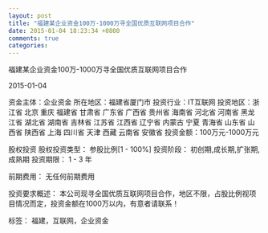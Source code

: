 ```yaml
---
layout: post
title: "福建某企业资金100万-1000万寻全国优质互联网项目合作"
date: 2015-01-04 18:23:34 +0800
comments: true
categories: 
---
```

福建某企业资金100万-1000万寻全国优质互联网项目合作



2015-01-04

资金主体：企业资金
所在地区：福建省厦门市
投资行业：IT互联网
投资地区：浙江省 北京 重庆 福建省 甘肃省 广东省 广西省 贵州省 海南省 河北省 河南省 黑龙江省 湖北省 湖南省 吉林省 江苏省 江西省 辽宁省 内蒙古 宁夏 青海省 山东省 山西省 陕西省 上海 四川省 天津 西藏 云南省 安徽省
投资金额：100万元-1000万元

股权投资
股权投资类型：
                            参股比例[1 - 100%] 
                                                                                投资阶段：
                            初创期,成长期,扩张期,成熟期 
                                                                                                                                        投资期限：
                            1 - 3 年

前期费用：
无任何前期费用

投资要求概述：
本公司现寻全国优质互联网项目合作，地区不限，占股比例视项目情况而定，投资金额在1000万以内，有意者请联系！

标签：
福建，互联网，企业资金

